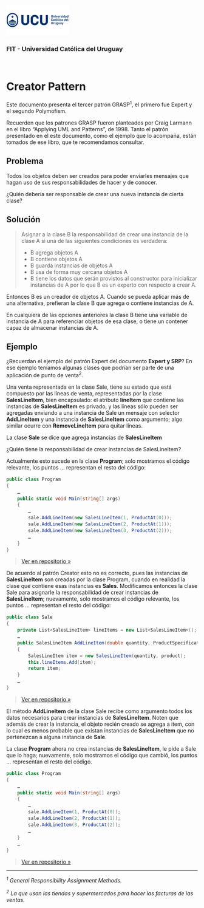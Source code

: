 ![UCU](https://github.com/ucudal/PII_Conceptos_De_POO/raw/master/Assets/logo-ucu.png)

### FIT - Universidad Católica del Uruguay

<br>

# Creator Pattern

Este documento presenta el tercer patrón GRASP<sup>1</sup>, el primero fue Expert y el segundo Polymofism.

Recuerden que los patrones GRASP fueron planteados por Craig Larmann en el libro “Applying UML and Patterns”, de 1998. Tanto el patrón presentado en el este documento, como el ejemplo que lo acompaña, están tomados de ese libro, que te recomendamos consultar.

## Problema

Todos los objetos deben ser creados para poder enviarles mensajes que hagan uso de sus responsabilidades de hacer y de conocer.

¿Quién debería ser responsable de crear una nueva instancia de cierta clase?

## Solución

>Asignar a la clase B la responsabilidad de crear una instancia de la clase A si una de las siguientes condiciones es verdadera:
> - B agrega objetos A
> - B contiene objetos A
> - B guarda instancias de objetos A
> - B usa de forma muy cercana objetos A
> - B tiene los datos que serán provistos al constructor para inicializar instancias de A por lo que B es un experto con respecto a crear A.

Entonces B es un creador de objetos A. Cuando se pueda aplicar más de una alternativa, prefieran la clase B que agrega o contiene instancias de A.

En cualquiera de las opciones anteriores la clase B tiene una variable de instancia de A para referenciar objetos de esa clase, o tiene un contener capaz de almacenar instancias de A.

## Ejemplo

¿Recuerdan el ejemplo del patrón Expert del documento **Expert y SRP**? En ese ejemplo teníamos algunas clases que
podrían ser parte de una aplicación de punto de venta<sup>2</sup>.

Una venta representada en la clase Sale, tiene su estado que está compuesto por las líneas de venta, representadas por la clase **SalesLineItem**, bien encapsulado: el atributo **lineItem** que contiene las instancias de **SalesLineItem** es privado, y las líneas sólo pueden ser agregadas enviando a una instancia de Sale un mensaje con selector **AddLineItem** y una instancia de **SalesLineItem** como argumento; algo similar ocurre con **RemoveLineItem** para quitar líneas.

La clase **Sale** se dice que agrega instancias de **SalesLineItem**

¿Quién tiene la responsabilidad de crear instancias de SalesLineItem?

Actualmente esto sucede en la clase **Program**; solo mostramos el código relevante, los puntos … representan el resto
del código:

```c#
public class Program
{
    …
    public static void Main(string[] args)
    {
        …
        sale.AddLineItem(new SalesLineItem(1, ProductAt(0)));
        sale.AddLineItem(new SalesLineItem(2, ProductAt(1)));
        sale.AddLineItem(new SalesLineItem(3, ProductAt(2)));
        …
    }
}
```

> [Ver en repositorio »](https://github.com/ucudal/PII_Creator_And_OCP/blob/master/v1/Program.cs)

De acuerdo al patrón Creator esto no es correcto, pues las instancias de **SalesLineItem** son creadas por la clase Program, cuando en realidad la clase que contiene esas instancias es **Sales**. Modificamos entonces la clase Sale para asignarle la responsabilidad de crear instancias de **SalesLineItem**; nuevamente, solo mostramos el código relevante, los puntos … representan el resto del código:

```c#
public class Sale
{
    private List<SalesLineItem> lineItems = new List<SalesLineItem>();
    …
    public SalesLineItem AddLineItem(double quantity, ProductSpecification product)
    {
        SalesLineItem item = new SalesLineItem(quantity, product);
        this.lineItems.Add(item);
        return item;
    }
    …
}
```
> [Ver en repositorio »](https://github.com/ucudal/PII_Creator_And_OCP/blob/master/v2/Sale.cs)

El método **AddLineItem** de la clase Sale recibe como argumento todos los datos necesarios para crear instancias de **SalesLineItem**. Noten que además de crear la instancia, el objeto recién creado se agrega a item, con lo cual es menos probable que existan instancias de **SalesLineItem** que no pertenezcan a alguna instancia de **Sale**. 

La clase **Program** ahora no crea instancias de **SalesLineItem**, le pide a Sale que lo haga; nuevamente, solo mostramos el código que cambió, los puntos … representan el resto del código.

```c#
public class Program
{
    …
    public static void Main(string[] args)
    {
        …
        sale.AddLineItem(1, ProductAt(0));
        sale.AddLineItem(2, ProductAt(1));
        sale.AddLineItem(3, ProductAt(2));
        …
    }
    …
}
```
> [Ver en repositorio »](https://github.com/ucudal/PII_Creator_And_OCP/blob/master/v2/Program.cs)

*****

_<sup>1</sup> General Responsibility Assignment Methods._

_<sup>2</sup> La que usan las tiendas y supermercados para hacer las facturas de las ventas._
